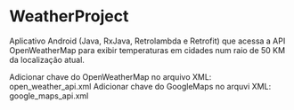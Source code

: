 # WeatherProject
Aplicativo Android (Java, RxJava, Retrolambda e Retrofit) que acessa a API OpenWeatherMap para exibir temperaturas em cidades num raio de 50 KM da localização atual.

Adicionar chave do OpenWeatherMap no arquivo XML: open_weather_api.xml
Adicionar chave do GoogleMaps no arquvi XML: google_maps_api.xml
